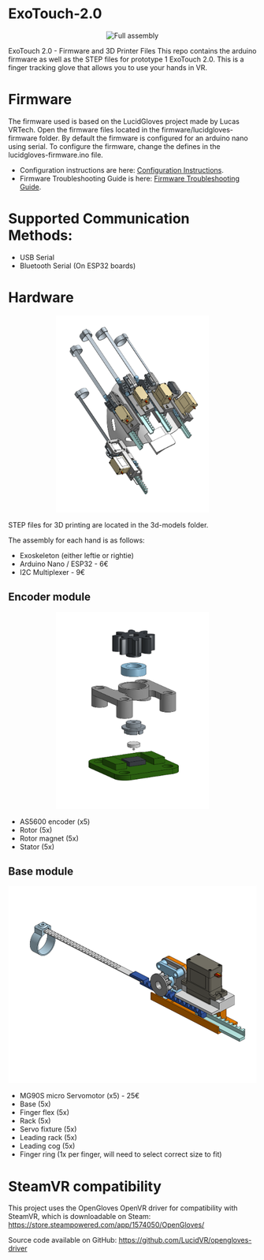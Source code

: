 # ExoTouch-2.0
<p align="center">
<img src="visuals/Demo_gif.gif" alt="Full assembly" height="400">
</p>
ExoTouch 2.0 - Firmware and 3D Printer Files
This repo contains the arduino firmware as well as the STEP files for prototype 1 ExoTouch 2.0. This is a finger tracking glove that allows you to use your hands in VR.

# Firmware
The firmware used is based on the LucidGloves project made by Lucas VRTech.
Open the firmware files located in the firmware/lucidgloves-firmware folder. By default the firmware is configured for an arduino nano using serial. To configure the firmware, change the defines in the lucidgloves-firmware.ino file.

- Configuration instructions are here: [Configuration Instructions](https://github.com/LucidVR/lucidgloves/wiki/Firmware-Setup-and-Customization-Tutorial).
- Firmware Troubleshooting Guide is here: [Firmware Troubleshooting Guide](https://github.com/LucidVR/lucidgloves/wiki/Firmware-Troubleshooting-Guide).

# Supported Communication Methods:
- USB Serial
- Bluetooth Serial (On ESP32 boards)

# Hardware
<p align="center">
<img src="visuals/Full_assembly.png" alt="Full assembly" height="400">
</p>
STEP files for 3D printing are located in the 3d-models folder.

The assembly for each hand is as follows:

- Exoskeleton (either leftie or rightie)
- Arduino Nano / ESP32 - 6€
- I2C Multiplexer - 9€

## Encoder module
<p align="center">
<img src="visuals/Encoder_assembly.png" alt="Encoder assembly" height="400">
</p>

- AS5600 encoder (x5)
- Rotor (5x)
- Rotor magnet (5x)
- Stator (5x)

## Base module
<p align="center">
<img src="visuals/Module_assembly.png" alt="Module assembly" height="400">
</p>

- MG90S micro Servomotor (x5) - 25€
- Base (5x)
- Finger flex (5x)
- Rack (5x)
- Servo fixture (5x)
- Leading rack (5x)
- Leading cog (5x)
- Finger ring (1x per finger, will need to select correct size to fit)

# SteamVR compatibility
This project uses the OpenGloves OpenVR driver for compatibility with SteamVR, which is downloadable on Steam:
https://store.steampowered.com/app/1574050/OpenGloves/

Source code available on GitHub:
https://github.com/LucidVR/opengloves-driver
